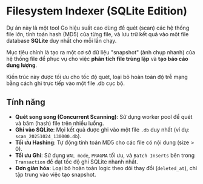 # Filesystem Indexer (SQLite Edition)

Dự án này là một tool Go hiệu suất cao dùng để quét (scan) các hệ thống file lớn, tính toán hash (MD5) của từng file, và lưu trữ kết quả vào một file database **SQLite** duy nhất cho mỗi lần chạy.

Mục tiêu chính là tạo ra một cơ sở dữ liệu "snapshot" (ảnh chụp nhanh) của hệ thống file để phục vụ cho việc **phân tích file trùng lặp** và **tạo báo cáo dung lượng**.

Kiến trúc này được tối ưu cho tốc độ quét, loại bỏ hoàn toàn độ trễ mạng bằng cách ghi trực tiếp vào một file .db cục bộ.

## Tính năng

* **Quét song song (Concurrent Scanning)**: Sử dụng worker pool để quét và băm (hash) file trên nhiều luồng.
* **Ghi vào SQLite**: Mọi kết quả được ghi vào một file `.db` duy nhất (ví dụ: `scan_20251024_130000.db`).
* **Tối ưu Hashing**: Tự động tính toán MD5 cho các file có nội dung (size > 0).
* **Tối ưu Ghi**: Sử dụng `WAL mode`, `PRAGMA` tối ưu, và `Batch Inserts` bên trong `Transaction` để đạt tốc độ ghi SQLite nhanh nhất.
* **Đơn giản hóa**: Loại bỏ hoàn toàn logic theo dõi thay đổi (`deleted_at`), chỉ tập trung vào việc tạo snapshot.